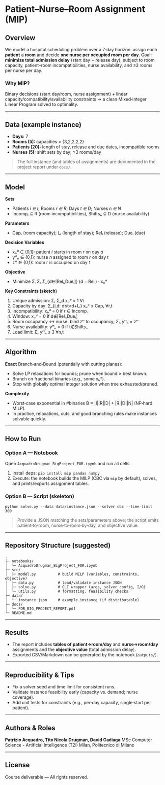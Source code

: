 # Patient–Nurse–Room Assignment (MIP)
## Overview
We model a hospital scheduling problem over a 7‑day horizon: assign each **patient** a **room** and decide **one nurse per occupied room per day**. Goal: **minimize total admission delay** (start day − release day), subject to room capacity, patient–room incompatibilities, nurse availability, and 
≤3 rooms per nurse per day.

### Why MIP?
Binary decisions (start day/room, nurse assignment) + linear capacity/compatibility/availability constraints → a clean Mixed‑Integer Linear Program solved to optimality.

---

## Data (example instance)
- **Days:** 7
- **Rooms (5):** capacities = {3,2,2,2,2}
- **Patients (20):** length of stay, release and due dates, incompatible rooms
- **Nurses (5):** shift sets by day; ≤3 rooms/day

> The full instance (and tables of assignments) are documented in the project report under `docs/`.

---

## Model
**Sets**
- Patients *i ∈ I*; Rooms *r ∈ R*; Days *t ∈ D*; Nurses *n ∈ N*
- Incompᵢ ⊆ R (room incompatibilities), Shiftsₙ ⊆ D (nurse availability)

**Parameters**
- Capᵣ (room capacity); Lᵢ (length of stay); Relᵢ (release); Dueᵢ (due)

**Decision Variables**
- xᵢᵣᵈ ∈ {0,1}: patient *i* starts in room *r* on day *d*
- yʳᵗₙ ∈ {0,1}: nurse *n* assigned to room *r* on day *t*
- zʳᵗ ∈ {0,1}: room *r* is occupied on day *t*

**Objective**
- Minimize Σᵢ Σᵣ Σ_{d∈[Relᵢ,Dueᵢ]} (d − Relᵢ) · xᵢᵣᵈ

**Key Constraints (sketch)**
1) Unique admission: Σᵣ Σ_d xᵢᵣᵈ = 1 ∀i
2) Capacity by day: Σ_{i,d: d≤t<d+Lᵢ} xᵢᵣᵈ ≤ Capᵣ ∀r,t
3) Incompatibility: xᵢᵣᵈ = 0 if r ∈ Incompᵢ
4) Window: xᵢᵣᵈ = 0 if d∉[Relᵢ,Dueᵢ]
5) Room occupancy ↔ nurse: bind zʳᵗ to occupancy; Σₙ yʳᵗₙ = zʳᵗ
6) Nurse availability: yʳᵗₙ = 0 if t∉Shiftsₙ
7) Load limit: Σᵣ yʳᵗₙ ≤ 3 ∀n,t

---

## Algorithm
**Exact** Branch‑and‑Bound (potentially with cutting planes):
- Solve LP relaxations for bounds; prune when bound ≥ best known.
- Branch on fractional binaries (e.g., some xᵢᵣᵈ).
- Stop with globally optimal integer solution when tree exhausted/pruned.

**Complexity**
- Worst‑case exponential in #binaries B ≈ |I||R||D| + |R||D||N| (NP‑hard MILP).
- In practice, relaxations, cuts, and good branching rules make instances solvable quickly.

---

## How to Run
### Option A — Notebook
Open `AcquadroDrugman_BigProject_FOR.ipynb` and run all cells:
1. Install deps: `pip install mip pandas numpy`
2. Execute: the notebook builds the MILP (CBC via `mip` by default), solves, and prints/exports assignment tables.

### Option B — Script (skeleton)
```
python solve.py --data data/instance.json --solver cbc --time-limit 300
```
> Provide a JSON matching the sets/parameters above; the script emits patient‑to‑room, nurse‑to‑room‑by‑day, and objective value.

---

## Repository Structure (suggested)
```
.
├─ notebooks/
│  └─ AcquadroDrugman_BigProject_FOR.ipynb
├─ src/
│  ├─ model.py          # build MILP (variables, constraints, objective)
│  ├─ data.py           # load/validate instance JSON
│  ├─ solve.py          # CLI wrapper (args, solver config, I/O)
│  └─ utils.py          # formatting, feasibility checks
├─ data/
│  └─ instance.json     # example instance (if distributable)
├─ docs/
│  └─ FOR_BIG_PROJECT_REPORT.pdf
└─ README.md
```

---

## Results
- The report includes **tables of patient→room/day** and **nurse→room/day** assignments and the **objective value** (total admission delay).
- Exported CSV/Markdown can be generated by the notebook (`outputs/`).

---

## Reproducibility & Tips
- Fix a solver seed and time limit for consistent runs.
- Validate instance feasibility early (capacity vs. demand; nurse coverage).
- Add unit tests for constraints (e.g., per‑day capacity, single‑start per patient).

---

## Authors & Roles
**Patrizio Acquadro, Tito Nicola Drugman, David Gadiaga**
MSc Computer Science - Artificial Intelligence (T2i)
Milan, Politecnico di Milano

---

## License
Course deliverable — All rights reserved.
